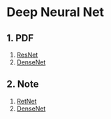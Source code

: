 # Deep Neural Net


## 1. PDF
1. [ResNet](https://github.com/zhangxiaoya/paper-notes/blob/master/Deep_Neural_Net/pdfs/Deep%20Residual%20Learning%20for%20Image%20Recognition.pdf)
2. [DenseNet](https://github.com/zhangxiaoya/paper-notes/blob/master/Deep_Neural_Net/pdfs/Densely%20Connected%20Convolutional%20Networks.pdf)

## 2. Note
1. [RetNet](https://github.com/zhangxiaoya/paper-notes/blob/master/Deep_Neural_Net/notes/resnet.md)
2. [DenseNet](https://github.com/zhangxiaoya/paper-notes/blob/master/Deep_Neural_Net/notes/DenseNet.md)
